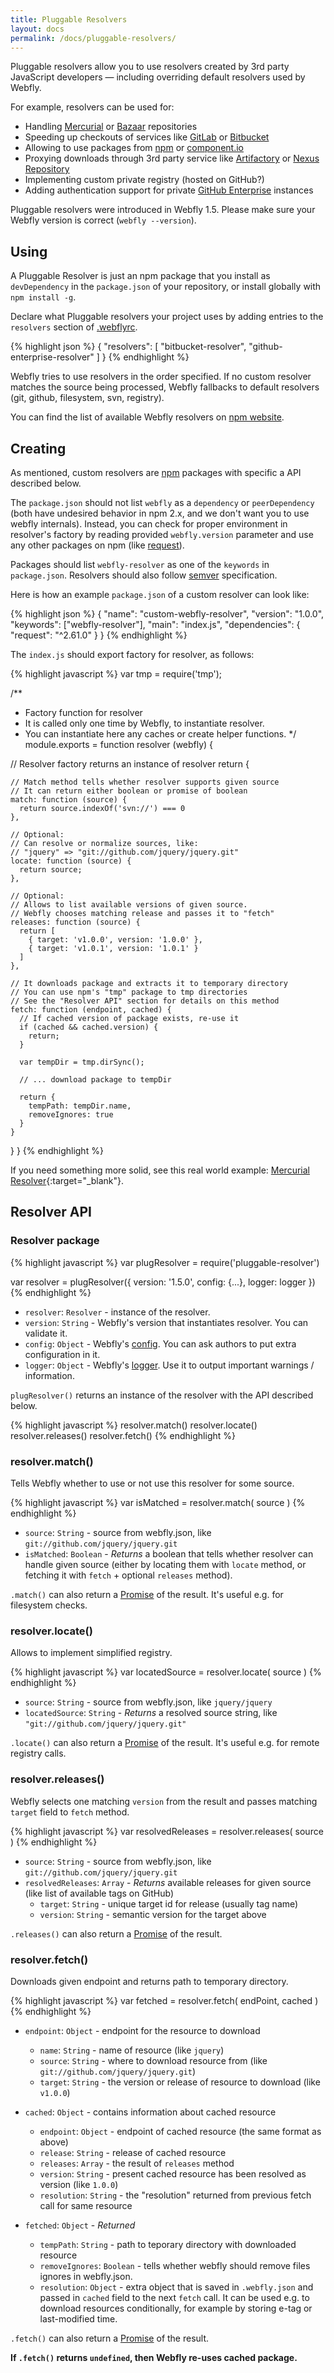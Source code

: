 ```yaml
---
title: Pluggable Resolvers
layout: docs
permalink: /docs/pluggable-resolvers/
---
```


<p class="lead">Pluggable resolvers allow you to use resolvers created by 3rd party JavaScript developers — including overriding default resolvers used by Webfly.</p>

For example, resolvers can be used for:

* Handling [Mercurial](https://mercurial.selenic.com/) or [Bazaar](http://bazaar.canonical.com/en/) repositories
* Speeding up checkouts of services like [GitLab](https://about.gitlab.com/) or [Bitbucket](https://bitbucket.org/)
* Allowing to use packages from [npm](https://www.npmjs.com/) or [component.io](https://github.com/component/component.github.io)
* Proxying downloads through 3rd party service like [Artifactory](http://www.jfrog.com/artifactory/) or [Nexus Repository](http://www.sonatype.com/nexus-repository-oss)
* Implementing custom private registry (hosted on GitHub?)
* Adding authentication support for private [GitHub Enterprise](https://enterprise.github.com/) instances

Pluggable resolvers were introduced in Webfly 1.5. Please make sure your Webfly version is correct (`webfly --version`).

## Using


A Pluggable Resolver is just an npm package that you install as `devDependency` in the `package.json` of your repository, or install globally with `npm install -g`.

Declare what Pluggable resolvers your project uses by adding entries to the `resolvers` section of [.webflyrc](/docs/config).

{% highlight json %}
{
  "resolvers": [
    "bitbucket-resolver",
    "github-enterprise-resolver"
  ]
}
{% endhighlight %}

Webfly tries to use resolvers in the order specified. If no custom resolver matches the source being processed, Webfly fallbacks to default resolvers (git, github, filesystem, svn, registry).

You can find the list of available Webfly resolvers on [npm website](https://www.npmjs.com/search?q=webfly-resolver).

## Creating

As mentioned, custom resolvers are [npm](https://www.npmjs.com/) packages with specific a API described below.

The `package.json` should not list `webfly` as a `dependency` or `peerDependency` (both have undesired behavior in npm 2.x, and we don't want you to use webfly internals). Instead, you can check for proper environment in resolver's factory by reading provided `webfly.version` parameter and use any other packages on npm (like [request](https://www.npmjs.com/package/request)).

Packages should list `webfly-resolver` as one of the `keywords` in `package.json`. Resolvers should also follow [semver](http://semver.org/) specification.

Here is how an example `package.json` of a custom resolver can look like:

{% highlight json %}
{
  "name": "custom-webfly-resolver",
  "version": "1.0.0",
  "keywords": ["webfly-resolver"],
  "main": "index.js",
  "dependencies": {
    "request": "^2.61.0"
  }
}
{% endhighlight %}

The `index.js` should export factory for resolver, as follows:

{% highlight javascript %}
var tmp = require('tmp');

/**
 * Factory function for resolver
 * It is called only one time by Webfly, to instantiate resolver.
 * You can instantiate here any caches or create helper functions.
 */
module.exports = function resolver (webfly) {

  // Resolver factory returns an instance of resolver
  return {

    // Match method tells whether resolver supports given source
    // It can return either boolean or promise of boolean
    match: function (source) {
      return source.indexOf('svn://') === 0
    },

    // Optional:
    // Can resolve or normalize sources, like:
    // "jquery" => "git://github.com/jquery/jquery.git"
    locate: function (source) {
      return source;
    },

    // Optional:
    // Allows to list available versions of given source.
    // Webfly chooses matching release and passes it to "fetch"
    releases: function (source) {
      return [
        { target: 'v1.0.0', version: '1.0.0' },
        { target: 'v1.0.1', version: '1.0.1' }
      ]
    },

    // It downloads package and extracts it to temporary directory
    // You can use npm's "tmp" package to tmp directories
    // See the "Resolver API" section for details on this method
    fetch: function (endpoint, cached) {
      // If cached version of package exists, re-use it
      if (cached && cached.version) {
        return;
      }

      var tempDir = tmp.dirSync();

      // ... download package to tempDir

      return {
        tempPath: tempDir.name,
        removeIgnores: true
      }
    }
  }
}
{% endhighlight %}

If you need something more solid, see this real world example: [Mercurial Resolver](https://github.com/phenomnomnominal/mercurial-webfly-resolver){:target="_blank"}.

## Resolver API

### Resolver package

{% highlight javascript %}
var plugResolver = require('pluggable-resolver')

var resolver = plugResolver({
  version: '1.5.0',
  config: {...},
  logger: logger
})
{% endhighlight %}

  * `resolver`: `Resolver` - instance of the resolver.
  * `version`: `String` - Webfly's version that instantiates resolver. You can validate it.
  * `config`: `Object` - Webfly's [config](/docs/config/). You can ask authors to put extra configuration in it.
  * `logger`: `Object` - Webfly's [logger](https://github.com/wbfly/webfly/tree/master/packages/webfly-logger). Use it to output important warnings / information.

`plugResolver()` returns an instance of the resolver with the API described below.

{% highlight javascript %}
resolver.match()
resolver.locate()
resolver.releases()
resolver.fetch()
{% endhighlight %}

### resolver.match()

Tells Webfly whether to use or not use this resolver for some source.

{% highlight javascript %}
var isMatched = resolver.match( source )
{% endhighlight %}

  * `source`: `String` - source from webfly.json, like `git://github.com/jquery/jquery.git`
  * `isMatched`: `Boolean` - *Returns* a boolean that tells whether resolver can handle given source (either by locating them with `locate` method, or fetching it with `fetch` + optional `releases` method).

`.match()` can also return a [Promise](https://developer.mozilla.org/en-US/docs/Web/JavaScript/Reference/Global_Objects/Promise) of the result. It's useful e.g. for filesystem checks.

### resolver.locate()

Allows to implement simplified registry.

{% highlight javascript %}
var locatedSource = resolver.locate( source )
{% endhighlight %}

  * `source`: `String` - source from webfly.json, like `jquery/jquery`
  * `locatedSource`: `String` - *Returns* a resolved source string, like `"git://github.com/jquery/jquery.git"`

`.locate()` can also return a [Promise](https://developer.mozilla.org/en-US/docs/Web/JavaScript/Reference/Global_Objects/Promise) of the result. It's useful e.g. for remote registry calls.

### resolver.releases()

Webfly selects one matching `version` from the result and passes matching `target` field to `fetch` method.

{% highlight javascript %}
var resolvedReleases = resolver.releases( source )
{% endhighlight %}

  * `source`: `String` - source from webfly.json, like `git://github.com/jquery/jquery.git`
  * `resolvedReleases`: `Array` - *Returns* available releases for given source (like list of available tags on GitHub)
    * `target`: `String` - unique target id for release (usually tag name)
    * `version`: `String` - semantic version for the target above

`.releases()` can also return a [Promise](https://developer.mozilla.org/en-US/docs/Web/JavaScript/Reference/Global_Objects/Promise) of the result.

### resolver.fetch()

Downloads given endpoint and returns path to temporary directory.

{% highlight javascript %}
var fetched = resolver.fetch( endPoint, cached )
{% endhighlight %}

  * `endpoint`: `Object` - endpoint for the resource to download
    * `name`: `String` - name of resource (like `jquery`)
    * `source`: `String` - where to download resource from (like `git://github.com/jquery/jquery.git`)
    * `target`: `String` - the version or release of resource to download (like `v1.0.0`)

  * `cached`: `Object` - contains information about cached resource
    * `endpoint`: `Object` - endpoint of cached resource (the same format as above)
    * `release`: `String` - release of cached resource
    * `releases`: `Array` - the result of `releases` method
    * `version`: `String` - present cached resource has been resolved as version (like `1.0.0`)
    * `resolution`: `String` - the "resolution" returned from previous fetch call for same resource

  * `fetched`: `Object` - *Returned*
    * `tempPath`: `String` - path to teporary directory with downloaded resource
    * `removeIgnores`: `Boolean` - tells whether webfly should remove files ignores in webfly.json.
    * `resolution`: `Object` - extra object that is saved in `.webfly.json` and passed in `cached` field to the next `fetch` call. It can be used e.g. to download resources conditionally, for example by storing e-tag or last-modified time.

`.fetch()` can also return a [Promise](https://developer.mozilla.org/en-US/docs/Web/JavaScript/Reference/Global_Objects/Promise) of the result.

**If `.fetch()` returns `undefined`, then Webfly re-uses cached package.**
